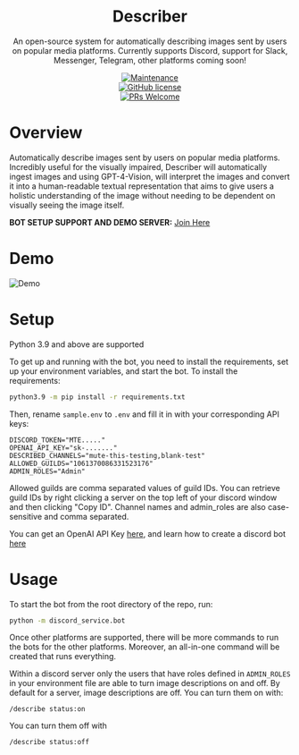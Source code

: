 <h1 align="center">Describer</h1>
<p align="center">An open-source system for automatically describing images sent by users on popular media platforms. Currently supports Discord, support for Slack, Messenger, Telegram, other platforms coming soon!

<center>

[![Maintenance](https://img.shields.io/badge/Maintained%3F-yes-green.svg)](https://GitHub.com/Kav-K/Describer/graphs/commit-activity)  
[![GitHub license](https://img.shields.io/github/license/Kav-K/Describer)](https://github.com/Kav-K/Describer/blob/main/LICENSE)  
[![PRs Welcome](https://img.shields.io/badge/PRs-welcome-brightgreen.svg?style=flat-square)](http://makeapullrequest.com)

</center>

# Overview
Automatically describe images sent by users on popular media platforms. Incredibly useful for the visually impaired, Describer will automatically ingest images and using GPT-4-Vision, will interpret the images and convert it into a human-readable textual representation that aims to give users a holistic understanding of the image without needing to be dependent on visually seeing the image itself.

**BOT SETUP SUPPORT AND DEMO SERVER:** [Join Here](https://discord.gg/WvAHXDMS7Q)

# Demo
![Demo](https://im2.ezgif.com/tmp/ezgif-2-9f66aa0e73.gif)

# Setup
Python 3.9 and above are supported

To get up and running with the bot, you need to install the requirements, set up your environment variables, and start the bot.
To install the requirements:
```bash
python3.9 -m pip install -r requirements.txt
```

Then, rename `sample.env` to `.env` and fill it in with your corresponding API keys:
```dotenv
DISCORD_TOKEN="MTE....."
OPENAI_API_KEY="sk-......."
DESCRIBED_CHANNELS="mute-this-testing,blank-test"
ALLOWED_GUILDS="1061370086331523176"
ADMIN_ROLES="Admin"
```
Allowed guilds are comma separated values of guild IDs. You can retrieve guild IDs by right clicking a server on the top left of your discord window and then clicking "Copy ID". Channel names and admin_roles are also case-sensitive and comma separated.

You can get an OpenAI API Key [here](https://help.openai.com/en/articles/4936850-where-do-i-find-my-api-key), and learn how to create a discord bot [here](https://www.writebots.com/discord-bot-token/)

# Usage
To start the bot from the root directory of the repo, run:
```bash
python -m discord_service.bot
```

Once other platforms are supported, there will be more commands to run the bots for the other platforms. Moreover, an all-in-one command will be created that runs everything.

Within a discord server only the users that have roles defined in `ADMIN_ROLES` in your environment file are able to turn image descriptions on and off. By default for a server, image descriptions are off. You can turn them on with:

`/describe status:on`

You can turn them off with

`/describe status:off`
